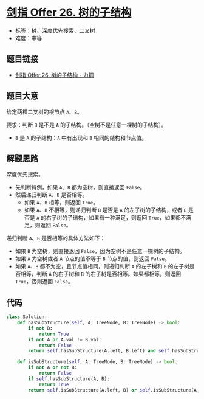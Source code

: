 # [剑指 Offer 26. 树的子结构](https://leetcode.cn/problems/shu-de-zi-jie-gou-lcof/)

- 标签：树、深度优先搜索、二叉树
- 难度：中等

## 题目链接

- [剑指 Offer 26. 树的子结构 - 力扣](https://leetcode.cn/problems/shu-de-zi-jie-gou-lcof/)

## 题目大意

给定两棵二叉树的根节点 `A`、`B`。

要求：判断 `B` 是不是 `A` 的子结构。（空树不是任意一棵树的子结构）。

- `B` 是 `A` 的子结构：`A` 中有出现和 `B` 相同的结构和节点值。

## 解题思路

深度优先搜索。

- 先判断特例，如果 `A`、`B` 都为空树，则直接返回 `False`。
- 然后递归判断 `A`、`B` 是否相等。
    - 如果 `A`、`B` 相等，则返回 `True`。
    - 如果 `A`、`B` 不相等，则递归判断 `B` 是否是  `A` 的左子树的子结构，或者 `B` 是否是 `A` 的右子树的子结构，如果有一种满足，则返回 `True`，如果都不满足，则返回 `False`。

递归判断 `A`、`B` 是否相等的具体方法如下：

- 如果 `B` 为空树，则直接返回 `False`，因为空树不是任意一棵树的子结构。
- 如果 `A` 为空树或者 `A` 节点的值不等于 `B` 节点的值，则返回 `False`。
- 如果 `A`、`B` 都不为空，且节点值相同，则递归判断 `A` 的左子树和 `B` 的左子树是否相等，判断 `A` 的右子树和 `B` 的右子树是否相等。如果都相等，则返回 `True`，否则返回 `False`。

## 代码

```python
class Solution:
    def hasSubStructure(self, A: TreeNode, B: TreeNode) -> bool:
        if not B:
            return True
        if not A or A.val != B.val:
            return False
        return self.hasSubStructure(A.left, B.left) and self.hasSubStructure(A.right, B.right)

    def isSubStructure(self, A: TreeNode, B: TreeNode) -> bool:
        if not A or not B:
            return False
        if self.hasSubStructure(A, B):
            return True
        return self.isSubStructure(A.left, B) or self.isSubStructure(A.right, B)
```

